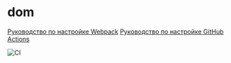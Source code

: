 # dom

[Руководство по настройке Webpack](https://webpack.js.org/guides/)
[Руководство по настройке GitHub Actions](https://docs.github.com/en/actions/quickstart)

![CI](https://github.com/mxmlm0681/https://github.com/mxmlm0681/dom.git/actions/workflows/web.yml/badge.svg)